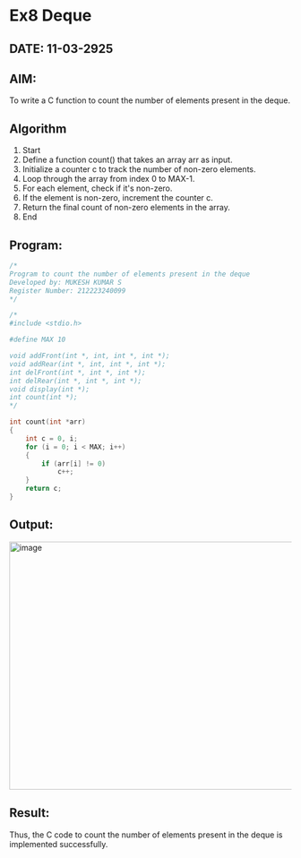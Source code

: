 # Ex8 Deque
## DATE: 11-03-2925
## AIM:
To write a C function to count the number of elements present in the deque.

## Algorithm
1. Start 
2. Define a function count() that takes an array arr as input. 
3. Initialize a counter c to track the number of non-zero elements. 
4. Loop through the array from index 0 to MAX-1. 
5. For each element, check if it's non-zero. 
6. If the element is non-zero, increment the counter c. 
7. Return the final count of non-zero elements in the array. 
8. End 

## Program:
```c
/*
Program to count the number of elements present in the deque
Developed by: MUKESH KUMAR S
Register Number: 212223240099
*/

/*
#include <stdio.h>

#define MAX 10

void addFront(int *, int, int *, int *);
void addRear(int *, int, int *, int *);
int delFront(int *, int *, int *);
int delRear(int *, int *, int *);
void display(int *);
int count(int *);
*/

int count(int *arr)
{
    int c = 0, i;
    for (i = 0; i < MAX; i++)
    {
        if (arr[i] != 0)
            c++;
    }
    return c;
}
```

## Output:
<img width="1152" height="443" alt="image" src="https://github.com/user-attachments/assets/ccc17ad1-eaae-44c7-9f52-9292ed1a282a" />


## Result:
Thus, the C code to count the number of elements present in the deque is implemented successfully.
